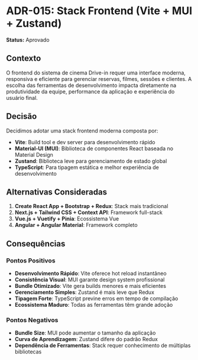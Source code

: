 # ADR-015: Stack Frontend (Vite + MUI + Zustand)

**Status:** Aprovado

## Contexto

O frontend do sistema de cinema Drive-in requer uma interface moderna, responsiva e eficiente para gerenciar reservas, filmes, sessões e clientes. A escolha das ferramentas de desenvolvimento impacta diretamente na produtividade da equipe, performance da aplicação e experiência do usuário final.

## Decisão

Decidimos adotar uma stack frontend moderna composta por:

- **Vite**: Build tool e dev server para desenvolvimento rápido
- **Material-UI (MUI)**: Biblioteca de componentes React baseada no Material Design
- **Zustand**: Biblioteca leve para gerenciamento de estado global
- **TypeScript**: Para tipagem estática e melhor experiência de desenvolvimento

## Alternativas Consideradas

1. **Create React App + Bootstrap + Redux**: Stack mais tradicional
2. **Next.js + Tailwind CSS + Context API**: Framework full-stack
3. **Vue.js + Vuetify + Pinia**: Ecossistema Vue
4. **Angular + Angular Material**: Framework completo

## Consequências

### Pontos Positivos

- **Desenvolvimento Rápido**: Vite oferece hot reload instantâneo
- **Consistência Visual**: MUI garante design system profissional
- **Bundle Otimizado**: Vite gera builds menores e mais eficientes
- **Gerenciamento Simples**: Zustand é mais leve que Redux
- **Tipagem Forte**: TypeScript previne erros em tempo de compilação
- **Ecossistema Maduro**: Todas as ferramentas têm grande adoção

### Pontos Negativos

- **Bundle Size**: MUI pode aumentar o tamanho da aplicação
- **Curva de Aprendizagem**: Zustand difere do padrão Redux
- **Dependência de Ferramentas**: Stack requer conhecimento de múltiplas bibliotecas
